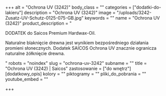 +++
alt = "Ochrona UV (3242)"
body_class = ""
categories = ["dodatki-do-lakieru"]
description = "Ochrona UV (3242)"
image = "/uploads/3242-Zusatz-UV-Schutz-0125-075-GB.jpg"
keywords = ""
name = "Ochrona UV (3242)"
product_description = "<p>DODATEK do Saicos Premium Hardwax-Oil.</p><p>Naturalne blaknięcie drewna jest wynikiem bezpośredniego działania promieni słonecznych. Dodatek SAICOS Ochrona UV znacznie ogranicza naturalne żółknięcie drewna.</p>"
robots = "noindex"
slug = "ochrona-uv-3242"
subname = ""
title = "Ochrona UV (3242) | Saicos"
zastosowanie = ["do wnętrz"]
[dodatkowy_opis]
kolory = ""
piktogramy = ""
pliki_do_pobrania = ""
youtube_embed = ""

+++
